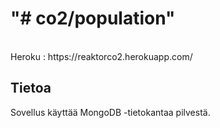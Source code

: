 

<h1>"# co2/population" <br></h1>
<br>Heroku : https://reaktorco2.herokuapp.com/ 
<br>
<h2>Tietoa </h2>
<p>Sovellus käyttää MongoDB -tietokantaa pilvestä. </p>
